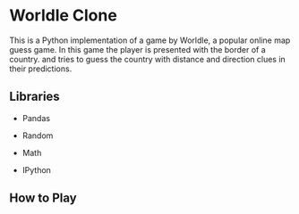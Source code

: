 # Worldle Clone

This is a Python implementation of a game by Worldle, a popular online map guess game. In this game the player is presented with the border of a country. and tries to guess the country with distance and direction clues in their predictions.

## Libraries

- Pandas

- Random

- Math

- IPython

## How to Play 


